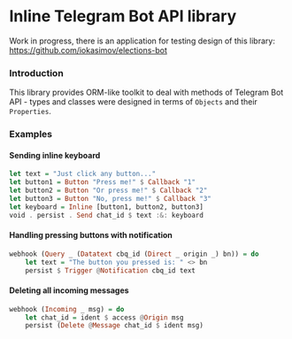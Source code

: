 # Inline Telegram Bot API library

Work in progress, there is an application for testing design of this library:
https://github.com/iokasimov/elections-bot

### Introduction

This library provides ORM-like toolkit to deal with methods of Telegram Bot API - types and classes were designed in terms of `Objects` and their `Properties`.

### Examples

#### Sending inline keyboard

```haskell
let text = "Just click any button..."
let button1 = Button "Press me!" $ Callback "1"
let button2 = Button "Or press me!" $ Callback "2"
let button3 = Button "No, press me!" $ Callback "3"
let keyboard = Inline [button1, button2, button3]
void . persist . Send chat_id $ text :&: keyboard
```

#### Handling pressing buttons with notification

```haskell
webhook (Query _ (Datatext cbq_id (Direct _ origin _) bn)) = do
	let text = "The button you pressed is: " <> bn
	persist $ Trigger @Notification cbq_id text
```

#### Deleting all incoming messages

```haskell
webhook (Incoming _ msg) = do
	let chat_id = ident $ access @Origin msg
	persist (Delete @Message chat_id $ ident msg)
```
